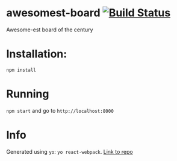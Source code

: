 # awesomest-board [![Build Status](https://travis-ci.org/underscoredam/awesomest-board.svg?branch=master)](https://travis-ci.org/underscoredam/awesomest-board)
Awesome-est board of the century

# Installation:
`npm install`

# Running 
`npm start` and go to `http://localhost:8000`

# Info
Generated using `yo`: `yo react-webpack`. [Link to repo](https://github.com/react-webpack-generators/generator-react-webpack.git)
